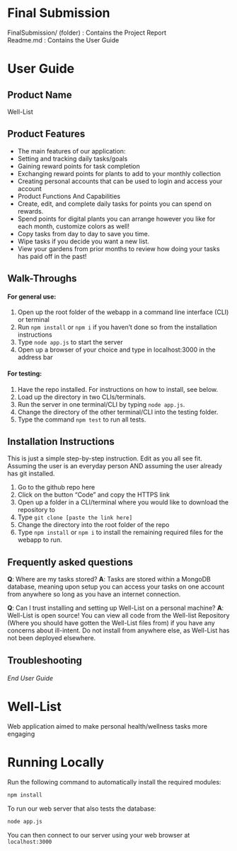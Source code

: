 # Final Submission
FinalSubmission/ (folder) : Contains the Project Report  
Readme.md : Contains the User Guide  

# User Guide

## Product Name
Well-List

## Product Features
- The main features of our application:
- Setting and tracking daily tasks/goals
- Gaining reward points for task completion
- Exchanging reward points for plants to add to your monthly collection
- Creating personal accounts that can be used to login and access your account
- Product Functions And Capabilities
- Create, edit, and complete daily tasks for points you can spend on rewards.
- Spend points for digital plants you can arrange however you like for each month, customize colors as well!
- Copy tasks from day to day to save you time.
- Wipe tasks if you decide you want a new list.
- View your gardens from prior months to review how doing your tasks has paid off in the past!

## Walk-Throughs
#### For general use:
1. Open up the root folder of the webapp in a command line interface (CLI) or terminal
1. Run `npm install` or `npm i` if you haven’t done so from the installation instructions
1. Type `node app.js` to start the server
1. Open up a browser of your choice and type in localhost:3000 in the address bar

#### For testing:
1. Have the repo installed. For instructions on how to install, see below.
1. Load up the directory in two CLIs/terminals.
1. Run the server in one terminal/CLI by typing `node app.js`.
1. Change the directory of the other terminal/CLI into the testing folder.
1. Type the command `npm test` to run all tests.

## Installation Instructions
This is just a simple step-by-step instruction. Edit as you all see fit. Assuming the user is an everyday person AND assuming the user already has git installed.
1. Go to the github repo here
1. Click on the button “Code” and copy the HTTPS link
1. Open up a folder in a CLI/terminal where you would like to download the repository to
1. Type `git clone [paste the link here]`
1. Change the directory into the root folder of the repo
1. Type `npm install` or `npm i` to install the remaining required files for the webapp to run.

## Frequently asked questions
**Q**: Where are my tasks stored?
**A**: Tasks are stored within a MongoDB database, meaning upon setup you can access your tasks on one account from anywhere so long as you have an internet connection.

**Q**: Can I trust installing and setting up Well-List on a personal machine?
**A**: Well-List is open source! You can view all code from the Well-list Repository (Where you should have gotten the Well-List files from) if you have any concerns about ill-intent. Do not install from anywhere else, as Well-List has not been deployed elsewhere.

## Troubleshooting

###### End User Guide


# Well-List
Web application aimed to make personal health/wellness tasks more engaging

# Running Locally

Run the following command to automatically install the required modules:
```sh
npm install
```

To run our web server that also tests the database:
```sh
node app.js
```

You can then connect to our server using your web browser at `localhost:3000`
